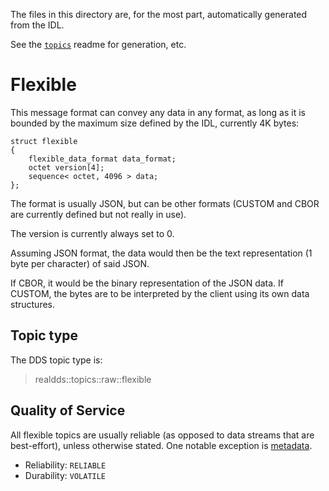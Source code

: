 
The files in this directory are, for the most part, automatically generated from the IDL.

See the [`topics`](../) readme for generation, etc.


# Flexible

This message format can convey any data in any format, as long as it is bounded by the maximum size defined by the IDL, currently 4K bytes:

```idl
struct flexible
{
    flexible_data_format data_format;
    octet version[4];
    sequence< octet, 4096 > data;
};
```

The format is usually JSON, but can be other formats (CUSTOM and CBOR are currently defined but not really in use).

The version is currently always set to 0.

Assuming JSON format, the data would then be the text representation (1 byte per character) of said JSON.

If CBOR, it would be the binary representation of the JSON data.
If CUSTOM, the bytes are to be interpreted by the client using its own data structures.


## Topic type

The DDS topic type is:
>realdds::topics::raw::flexible


## Quality of Service

All flexible topics are usually reliable (as opposed to data streams that are best-effort), unless otherwise stated. One notable exception is [metadata](../../../../doc/metadata.md).

- Reliability: `RELIABLE`
- Durability: `VOLATILE`
